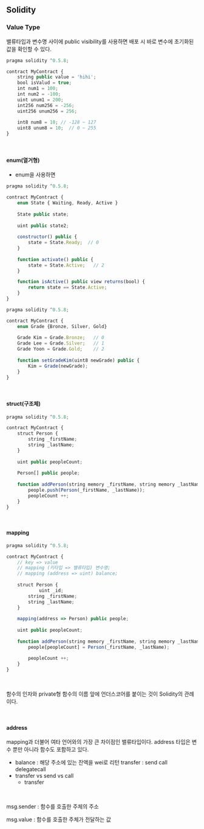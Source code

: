 ## Solidity

### Value Type

밸류타입과 변수명 사이에 public visibility를 사용하면 배포 시 바로 변수에 초기화된 값을 확인할 수 있다.

```javascript
pragma solidity ^0.5.8;

contract MyContract {
    string public value = 'hihi';
    bool isValud = true;
    int num1 = 100;
    int num2 = -100;
    uint unum1 = 200;
    int256 num256 = -256;
    uint256 unum256 = 256;
    
    int8 num8 = 10; // -128 ~ 127
    uint8 unum8 = 10;  // 0 ~ 255
}
```

<br>

#### enum(열거형)

- enum을 사용하면 

```javascript
pragma solidity ^0.5.8;

contract MyContract {
    enum State { Waiting, Ready, Active }
    
    State public state;
    
    uint public state2;
    
    constructor() public {
        state = State.Ready;  // 0
    }
    
    function activate() public {
        state = State.Active;   // 2
    }

    function isActive() public view returns(bool) {
        return state == State.Active;
    }
}
```

```javascript
pragma solidity ^0.5.8;

contract MyContract {
    enum Grade {Bronze, Silver, Gold}
    
    Grade Kim = Grade.Bronze;   // 0
    Grade Lee = Grade.Silver;   // 1
    Grade Yoon = Grade.Gold;    // 2
    
    function setGradeKim(uint8 newGrade) public {
        Kim = Grade(newGrade);   
    }
}
```

<br>

#### struct(구조체)

```javascript
pragma solidity ^0.5.8;

contract MyContract {
    struct Person {
        string _firstName;
        string _lastName;
    }
    
    uint public peopleCount;
    
    Person[] public people;
    
    function addPerson(string memory _firstName, string memory _lastName) public {
        people.push(Person(_firstName, _lastName));
        peopleCount ++;
    }
}
```

<br>

#### mapping

```javascript
pragma solidity ^0.5.8;

contract MyContract {
    // key => value
    // mapping (키타입 => 밸류타입) 변수명;
    // mapping (address => uint) balance;
    
    struct Person {
    		uint _id;
        string _firstName;
        string _lastName;
    }
    
    mapping(address => Person) public people;
    
    uint public peopleCount;
    
    function addPerson(string memory _firstName, string memory _lastName) public {
        people[peopleCount] = Person(_firstName, _lastName);
        
        peopleCount ++;
    }
}
```

<br>

함수의 인자와 private형 함수의 이름 앞에 언더스코어를 붙이는 것이 Solidity의 관례이다.

<br>

#### address

mapping과 더불어 여타 언어와의 가장 큰 차이점인 밸류타입이다. address 타입은 변수 뿐만 아니라 함수도 포함하고 있다.

- balance : 해당 주소에 있는 잔액을 wei로 리턴
  transfer : 
  send
  call
  delegatecall
- transfer vs send vs call
  - transfer

<br>

msg.sender : 함수를 호출한 주체의 주소

msg.value : 함수를 호출한 주체가 전달하는 값

